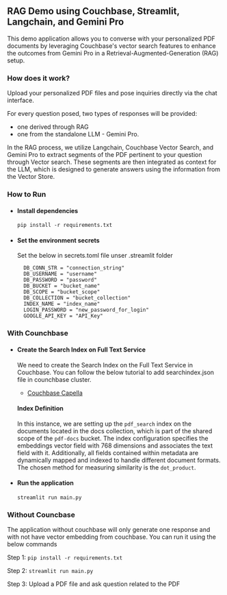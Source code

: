 ## RAG Demo using Couchbase, Streamlit, Langchain, and Gemini Pro

This demo application allows you to converse with your personalized PDF documents by leveraging Couchbase's vector search features to enhance the outcomes from Gemini Pro in a Retrieval-Augmented-Generation (RAG) setup.

### How does it work?

Upload your personalized PDF files and pose inquiries directly via the chat interface.

For every question posed, two types of responses will be provided:

- one derived through RAG 
- one from the standalone LLM - Gemini Pro.

In the RAG process, we utilize Langchain, Couchbase Vector Search, and Gemini Pro to extract segments of the PDF pertinent to your question through Vector search. These segments are then integrated as context for the LLM, which is designed to generate answers using the information from the Vector Store.

### How to Run

- #### Install dependencies

  `pip install -r requirements.txt`

- #### Set the environment secrets

  Set the below in secrets.toml file unser .streamlit folder

  ```
    DB_CONN_STR = "connection_string"
    DB_USERNAME = "username"
    DB_PASSWORD = "password"
    DB_BUCKET = "bucket_name"
    DB_SCOPE = "bucket_scope"
    DB_COLLECTION = "bucket_collection"
    INDEX_NAME = "index_name"
    LOGIN_PASSWORD = "new_password_for_login"
    GOOGLE_API_KEY = "API_Key"
  ```

### With Counchbase

- #### Create the Search Index on Full Text Service

  We need to create the Search Index on the Full Text Service in Couchbase. You can follow the below tutorial to add searchindex.json file in counchbase cluster.
 
  - [Couchbase Capella](https://docs.couchbase.com/cloud/search/import-search-index.html)

  #### Index Definition

  In this instance, we are setting up the `pdf_search` index on the documents located in the docs collection, which is part of the shared scope of the `pdf-docs` bucket. The index configuration specifies the embeddings vector field with 768 dimensions and associates the text field with it. Additionally, all fields contained within metadata are dynamically mapped and indexed to handle different document formats. The chosen method for measuring similarity is the `dot_product`.

- #### Run the application

  `streamlit run main.py`

### Without Councbase

The application without couchbase will only generate one response and with not have vector embedding from couchbase. You can run it using the below commands

Step 1: 
    `pip install -r requirements.txt`

Step 2: 
  `streamlit run main.py`

Step 3: 
Upload a PDF file and ask question related to the PDF